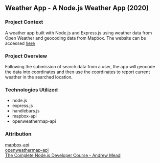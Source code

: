 ## Weather App - A Node.js Weather App (2020)
### Project Context
A weather app built with Node.js and Express.js using weather data from Open Weather and geocoding data from Mapbox. The website can be accessed [here](https://mint-weather-app.herokuapp.com/)

### Project Overview
Following the submission of search data from a user, the app will geocode the data into coordinates and then use the coordinates to report current weather in the searched location. 

### Technologies Utilized
- node.js
- express.js
- handlebars.js 
- mapbox-api
- openweathermap-api


### Attribution
[mapbox-api](https://docs.mapbox.com/api/)  
[openweathermap-api](https://openweathermap.org/api)  
[The Complete Node.js Developer Course - Andrew Mead](https://www.udemy.com/course/the-complete-nodejs-developer-course-2/)  
